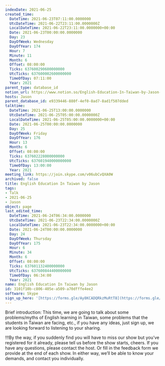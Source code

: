 ```yaml
---
indexDate: 2021-06-25
created_time:
  DateTime: 2021-06-23T07:11:00.0000000
  UtcDateTime: 2021-06-22T23:11:00.0000000Z
  LocalDateTime: 2021-06-22T23:11:00.0000000+00:00
  Date: 2021-06-23T00:00:00.0000000
  Day: 23
  DayOfWeek: Wednesday
  DayOfYear: 174
  Hour: 7
  Minute: 11
  Month: 6
  Offset: 08:00:00
  Ticks: 637600290600000000
  UtcTicks: 637600002600000000
  TimeOfDay: 07:11:00
  Year: 2021
parent_type: database_id
notion_url: https://www.notion.so/English-Education-In-Taiwan-by-Jason-3101f10bc806405ea509a70dfffe4ee2
hosts: Jason
parent_database_id: e9339446-880f-4ef0-8ad7-8ad1f507dded
talktime:
  DateTime: 2021-06-25T13:00:00.0000000
  UtcDateTime: 2021-06-25T05:00:00.0000000Z
  LocalDateTime: 2021-06-25T05:00:00.0000000+00:00
  Date: 2021-06-25T00:00:00.0000000
  Day: 25
  DayOfWeek: Friday
  DayOfYear: 176
  Hour: 13
  Month: 6
  Offset: 08:00:00
  Ticks: 637602228000000000
  UtcTicks: 637601940000000000
  TimeOfDay: 13:00:00
  Year: 2021
meeting_link: https://join.skype.com/v06ubCvQXA0W
archived: false
title: English Education In Taiwan by Jason
tags:
- Talk
- 2021-06-25
- Jason
object: page
last_edited_time:
  DateTime: 2021-06-24T06:34:00.0000000
  UtcDateTime: 2021-06-23T22:34:00.0000000Z
  LocalDateTime: 2021-06-23T22:34:00.0000000+00:00
  Date: 2021-06-24T00:00:00.0000000
  Day: 24
  DayOfWeek: Thursday
  DayOfYear: 175
  Hour: 6
  Minute: 34
  Month: 6
  Offset: 08:00:00
  Ticks: 637601132400000000
  UtcTicks: 637600844400000000
  TimeOfDay: 06:34:00
  Year: 2021
name: English Education In Taiwan by Jason
id: 3101f10b-c806-405e-a509-a70dfffe4ee2
software: Skype
sign_up_here: '[https://forms.gle/Ay8KCADQRkzMuRtT8](https://forms.gle/Ay8KCADQRkzMuRtT8)'
---
```




Brief introduction: This time, we are going to talk about some problems/myths of English learning in Taiwan, some problems that the students in Taiwan are facing, etc., if you have any ideas, just sign up, we are looking forward to listening to your sharing.

!!!By the way, if you suddenly find you will have to miss our show but you’ve registered for it already, please tell us before the show starts, cheers.
If you have any questions, please contact the host. Or fill in the feedback form we provide at the end of each show. In either way, we’ll be able to know your demands, and contact you individually.

